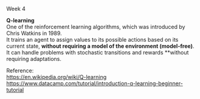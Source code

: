 Week 4

**Q-learning**
<br/>One of the reinforcement learning algorithms, which was introduced by Chris Watkins in 1989.
<br/>It trains an agent to assign values to its possible actions based on its current state, **without requiring a model of the environment (model-free)**. It can handle problems with stochastic transitions and rewards **without requiring adaptations.

Reference:
<br/>https://en.wikipedia.org/wiki/Q-learning
<br/>https://www.datacamp.com/tutorial/introduction-q-learning-beginner-tutorial